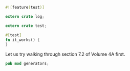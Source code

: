 ```rust
#![feature(test)]

extern crate log;

extern crate test;

#[test]
fn it_works() {
}
```

Let us try walking through section 7.2 of Volume 4A first.

```rust
pub mod generators;
```
